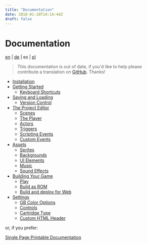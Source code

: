 ```yaml
---
title: "Documentation"
date: 2018-01-28T14:14:44Z
draft: false
---
```


# Documentation

[en](/docs) | [de](/de/docs) | es | [pl](/pl/docs)

> This documentation is out of date, if you'd like to help please contribute a translation on [GitHub](https://github.com/chrismaltby/gb-studio-site). Thanks!

- [Installation](installation)
- [Getting Started](getting-started)
  - [Keyboard Shortcuts](keyboard-shortcuts)
- [Saving and Loading](saving-loading)
  - [Version Control](saving-loading#version-control)
- [The Project Editor](project-editor)
  - [Scenes](scenes)
  - [The Player](player)
  - [Actors](actors)
  - [Triggers](triggers)
  - [Scripting Events](scripting)
  - [Custom Events](custom-events)
- [Assets](assets)
  - [Sprites](sprites)
  - [Backgrounds](backgrounds)
  - [UI Elements](ui-elements)
  - [Music](music)
  - [Sound Effects](sound-effects)
- [Building Your Game](build)
  - [Play](build#play)
  - [Build as ROM](build#build-as-rom)
  - [Build and deploy for Web](build#build-and-deploy-for-web)
- [Settings](settings)
  - [GB Color Options](settings#gb-color-options)
  - [Controls](settings#controls)
  - [Cartridge Type](settings#cartridge-type)
  - [Custom HTML Header](settings#custom-html-header)

or, if you prefer:

[Single Page Printable Documentation](/printable/)
